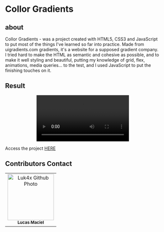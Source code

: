 # Collor Gradients

## about
Collor Gradients - was a project created with HTML5, CSS3 and JavaScript to put most of the things I've learned so far into practice. Made from uigradients.com gradients, it's a website for a supposed gradient company.
I tried hard to make the HTML as semantic and cohesive as possible, and to make it well styling and beautiful, putting my knowledge of grid, flex, animations, media queries... to the test, and I used JavaScript to put the finishing touches on it.

## Result
<p align="center">
  <video src="https://user-images.githubusercontent.com/86276393/153721992-6a11ac37-d46d-4906-8feb-3e2bc549d780.mp4">
</p>
Access the project <a href="https://luk4x.github.io/project-collor/">HERE</a>

## Contributors Contact
<table>
  <tr>
    <td align="center">
      <a href="https://www.linkedin.com/in/lucasmacielf/">
        <img src="https://avatars.githubusercontent.com/Luk4x" width="150px;" alt="Luk4x Github Photo"/><br>
        <sub>
          <b>Lucas Maciel</b>
        </sub>
      </a>
    </td>
  </tr>
</table>
